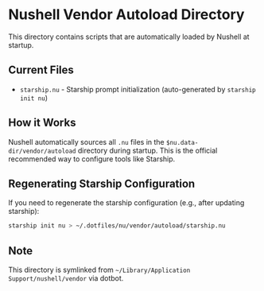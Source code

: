 # Nushell Vendor Autoload Directory

This directory contains scripts that are automatically loaded by Nushell at startup.

## Current Files

- `starship.nu` - Starship prompt initialization (auto-generated by `starship init nu`)

## How it Works

Nushell automatically sources all `.nu` files in the `$nu.data-dir/vendor/autoload` directory during startup. This is the official recommended way to configure tools like Starship.

## Regenerating Starship Configuration

If you need to regenerate the starship configuration (e.g., after updating starship):

```bash
starship init nu > ~/.dotfiles/nu/vendor/autoload/starship.nu
```

## Note

This directory is symlinked from `~/Library/Application Support/nushell/vendor` via dotbot.